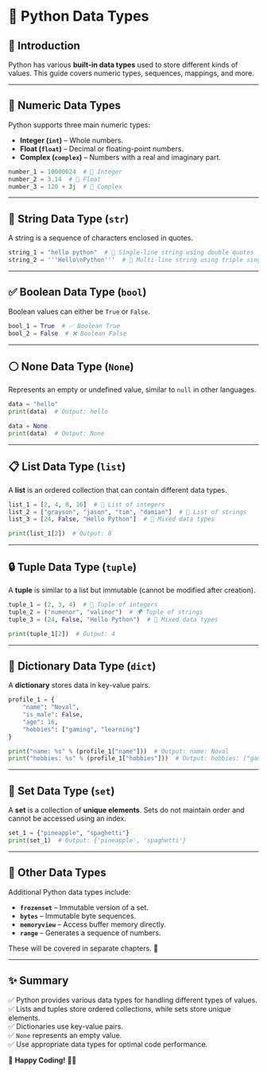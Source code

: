 # 🐍 Python Data Types

## 📌 Introduction
Python has various **built-in data types** used to store different kinds of values. This guide covers numeric types, sequences, mappings, and more.

---

## 🔢 Numeric Data Types
Python supports three main numeric types:

- **Integer (`int`)** – Whole numbers.
- **Float (`float`)** – Decimal or floating-point numbers.
- **Complex (`complex`)** – Numbers with a real and imaginary part.

```python
number_1 = 10000024  # 🔢 Integer
number_2 = 3.14  # 🔢 Float
number_3 = 120 + 3j  # 🔢 Complex
```

---

## 📝 String Data Type (`str`)
A string is a sequence of characters enclosed in quotes.

```python
string_1 = "hello python"  # 📜 Single-line string using double quotes
string_2 = '''Hello\nPython'''  # 📜 Multi-line string using triple single quotes
```

---

## ✅ Boolean Data Type (`bool`)
Boolean values can either be `True` or `False`.

```python
bool_1 = True  # ✅ Boolean True
bool_2 = False  # ❌ Boolean False
```

---

## ⚪ None Data Type (`None`)
Represents an empty or undefined value, similar to `null` in other languages.

```python
data = "hello"
print(data)  # Output: hello

data = None
print(data)  # Output: None
```

---

## 📋 List Data Type (`list`)
A **list** is an ordered collection that can contain different data types.

```python
list_1 = [2, 4, 8, 16]  # 🔢 List of integers
list_2 = ["grayson", "jason", "tim", "damian"]  # 🧑 List of strings
list_3 = [24, False, "Hello Python"]  # 🔀 Mixed data types

print(list_1[2])  # Output: 8
```

---

## 🔒 Tuple Data Type (`tuple`)
A **tuple** is similar to a list but immutable (cannot be modified after creation).

```python
tuple_1 = (2, 3, 4)  # 🔢 Tuple of integers
tuple_2 = ("numenor", "valinor")  # 🌍 Tuple of strings
tuple_3 = (24, False, "Hello Python")  # 🔀 Mixed data types

print(tuple_1[2])  # Output: 4
```

---

## 🔑 Dictionary Data Type (`dict`)
A **dictionary** stores data in key-value pairs.

```python
profile_1 = {
    "name": "Noval",
    "is_male": False,
    "age": 16,
    "hobbies": ["gaming", "learning"]
}

print("name: %s" % (profile_1["name"]))  # Output: name: Noval
print("hobbies: %s" % (profile_1["hobbies"]))  # Output: hobbies: ["gaming", "learning"]
```

---

## 🎯 Set Data Type (`set`)
A **set** is a collection of **unique elements**. Sets do not maintain order and cannot be accessed using an index.

```python
set_1 = {"pineapple", "spaghetti"}
print(set_1)  # Output: {'pineapple', 'spaghetti'}
```

---

## 📌 Other Data Types
Additional Python data types include:
- **`frozenset`** – Immutable version of a set.
- **`bytes`** – Immutable byte sequences.
- **`memoryview`** – Access buffer memory directly.
- **`range`** – Generates a sequence of numbers.

These will be covered in separate chapters. 🚀

---

## ✨ Summary
✅ Python provides various data types for handling different types of values.\
✅ Lists and tuples store ordered collections, while sets store unique elements.\
✅ Dictionaries use key-value pairs.\
✅ `None` represents an empty value.\
✅ Use appropriate data types for optimal code performance.

🚀 **Happy Coding!** 🐍🎉